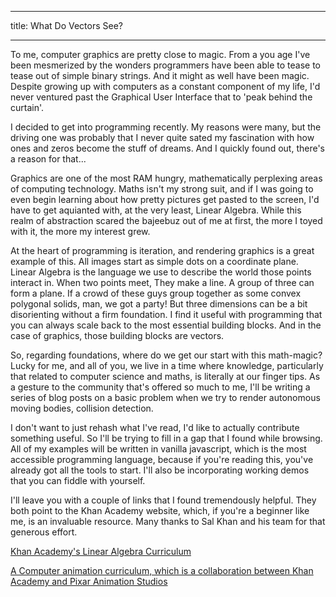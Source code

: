 ___
title: What Do Vectors See?
___

To me, computer graphics are pretty close to magic. From a you age I've been mesmerized by the wonders programmers
have been able to tease to tease out of simple binary strings. And it might as well have been magic. Despite
growing up with computers as a constant component of my life, I'd never ventured past the Graphical User Interface
that to 'peak behind the curtain'.  

I decided to get into programming recently. My reasons were many, but the driving one was probably that I
never quite sated my fascination with how ones and zeros become the stuff of dreams. And I quickly found out,
there's a reason for that...  

Graphics are one of the most RAM hungry, mathematically perplexing areas of computing technology. Maths isn't
my strong suit, and if I was going to even begin learning about how pretty pictures get pasted to the screen,
I'd have to get aquianted with, at the very least, Linear Algebra. While this realm of abstraction scared the
bajeebuz out of me at first, the more I toyed with it, the more my interest grew.  

At the heart of programming is iteration, and rendering graphics is a great example of this.
All images start as simple dots on a coordinate plane. Linear Algebra is the language we use to describe
the world those points interact in. When two points meet, They make a line. A group of three can form a plane.
If a crowd of these guys group together as some convex polygonal solids, man, we got a party! But three dimensions
can be a bit disorienting without a firm foundation. I find it useful with programming that you can always
scale back to the most essential building blocks. And in the case of graphics, those building blocks are vectors.

So, regarding foundations, where do we get our start with this math-magic?
Lucky for me, and all of you, we live in a time where knowledge, particularly that related to
computer science and maths, is literally at our finger tips. As a gesture to the community that's offered so
much to me, I'll be writing a series of blog posts on a basic problem when we try to render autonomous moving
bodies, collision detection.

I don't want to just rehash what I've read, I'd like to actually contribute something useful. So I'll be trying
to fill in a gap that I found while browsing. All of my examples will be written in vanilla javascript,
which is the most accessible programming language, because if you're reading this, you've already got all the tools
to start. I'll also be incorporating working demos that you can fiddle with yourself.

I'll leave you with a couple of links that I found tremendously helpful.
They both point to the Khan Academy website, which, if you're a beginner like me, is an invaluable resource.
Many thanks to Sal Khan and his team for that generous effort.

[Khan Academy's Linear Algebra Curriculum](https://www.khanacademy.org/math/linear-algebra)

[A Computer animation curriculum, which is a collaboration between Khan Academy and Pixar Animation Studios](https://www.khanacademy.org/partner-content/pixar)
